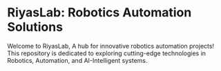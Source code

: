 # RiyasLab: Robotics Automation Solutions

Welcome to RiyasLab, 
A hub for innovative robotics automation projects! This repository is dedicated to exploring cutting-edge technologies in Robotics, Automation, and AI-Intelligent systems.
